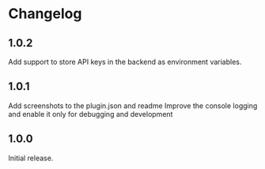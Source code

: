 # Changelog

## 1.0.2
Add support to store API keys in the backend as environment variables.

## 1.0.1
Add screenshots to the plugin.json and readme
Improve the console logging and enable it only for debugging and development

## 1.0.0
Initial release.
